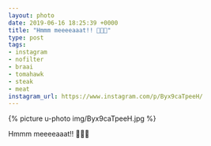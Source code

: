 ```yaml
---
layout: photo
date: 2019-06-16 18:25:39 +0000
title: "Hmmm meeeeaaat!! 🍖🥩😋"
type: post
tags:
- instagram
- nofilter
- braai
- tomahawk
- steak
- meat
instagram_url: https://www.instagram.com/p/Byx9caTpeeH/
---
```


{% picture u-photo img/Byx9caTpeeH.jpg %}

Hmmm meeeeaaat!! 🍖🥩😋
